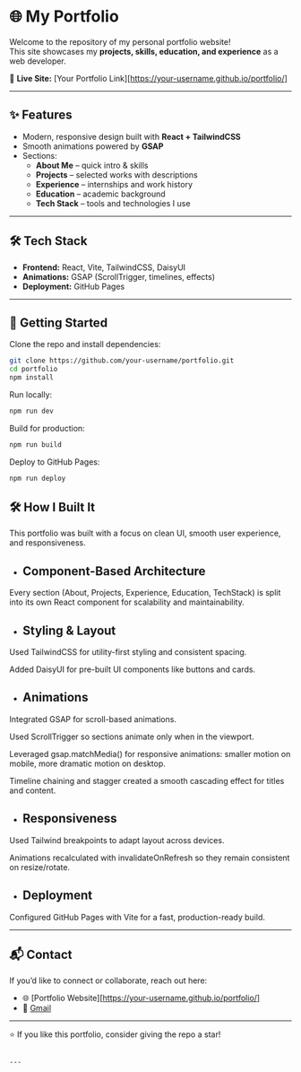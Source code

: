
# 🌐 My Portfolio

Welcome to the repository of my personal portfolio website!  
This site showcases my **projects, skills, education, and experience** as a web developer.  

🔗 **Live Site:** [Your Portfolio Link][https://your-username.github.io/portfolio/]  

---

## ✨ Features
- Modern, responsive design built with **React + TailwindCSS**
- Smooth animations powered by **GSAP**
- Sections:
  - **About Me** – quick intro & skills
  - **Projects** – selected works with descriptions
  - **Experience** – internships and work history
  - **Education** – academic background
  - **Tech Stack** – tools and technologies I use

---

## 🛠 Tech Stack
- **Frontend:** React, Vite, TailwindCSS, DaisyUI  
- **Animations:** GSAP (ScrollTrigger, timelines, effects)  
- **Deployment:** GitHub Pages  

---

## 🚀 Getting Started

Clone the repo and install dependencies:

```bash
git clone https://github.com/your-username/portfolio.git
cd portfolio
npm install
````

Run locally:

```bash
npm run dev
```

Build for production:

```bash
npm run build
```

Deploy to GitHub Pages:

```bash
npm run deploy
```

## 🛠 How I Built It

This portfolio was built with a focus on clean UI, smooth user experience, and responsiveness.

- ## Component-Based Architecture
Every section (About, Projects, Experience, Education, TechStack) is split into its own React component for scalability and maintainability.

- ## Styling & Layout

Used TailwindCSS for utility-first styling and consistent spacing.

Added DaisyUI for pre-built UI components like buttons and cards.

- ## Animations

Integrated GSAP for scroll-based animations.

Used ScrollTrigger so sections animate only when in the viewport.

Leveraged gsap.matchMedia() for responsive animations: smaller motion on mobile, more dramatic motion on desktop.

Timeline chaining and stagger created a smooth cascading effect for titles and content.

- ## Responsiveness

Used Tailwind breakpoints to adapt layout across devices.

Animations recalculated with invalidateOnRefresh so they remain consistent on resize/rotate.

- ## Deployment

Configured GitHub Pages with Vite for a fast, production-ready build.

---

## 📬 Contact

If you’d like to connect or collaborate, reach out here:

* 🌐 [Portfolio Website][https://your-username.github.io/portfolio/]
* 📧 [Gmail](chaudharykeshu9@gmail.com)

---

⭐ If you like this portfolio, consider giving the repo a star!

```

---


